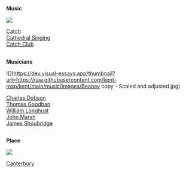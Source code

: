 <param ve-config 
       title="Musical Peregrinations"
       banner="/images/banners/19c.jpg"
       layout="index">

#

##
**Music**

![](https://dev.visual-essays.app/thumbnail?url=https://raw.githubusercontent.com/kent-map/kent/main/music/images/Summer.jpg)

[Catch](19c-catch-music)   
[Cathedral Singing](19c-cathedral-singing)   
[Catch Club](19c-catch-club)   

##
**Musicians**

![](https://dev.visual-essays.app/thumbnail?url=https://raw.githubusercontent.com/kent-map/kent/main/music/images/Beaney copy - Scaled and adjusted.jpg)

[Charles Dobson](19c-charles-dobson-biography)  
[Thomas Goodban](19c-thomas-goodban-biography)   
[William Longhust](19c-william-longhurst-biography)  
[John Marsh](19c-john-marsh-biography)   
[James Shoubridge](19c-james-shoubridge)  

##
**Place**

![](https://dev.visual-essays.app/thumbnail?url=https://raw.githubusercontent.com/kent-map/kent/main/music/images/cathedralimage.jpg)

[Canterbury](19c-music-canterbury)






